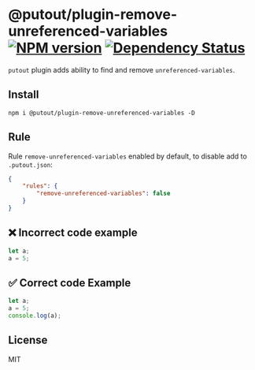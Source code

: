 # @putout/plugin-remove-unreferenced-variables [![NPM version][NPMIMGURL]][NPMURL] [![Dependency Status][DependencyStatusIMGURL]][DependencyStatusURL]

[NPMIMGURL]:                https://img.shields.io/npm/v/@putout/plugin-remove-unreferenced-variables.svg?style=flat&longCache=true
[NPMURL]:                   https://npmjs.org/package/@putout/plugin-remove-unreferenced-variables"npm"

[DependencyStatusURL]:      https://david-dm.org/coderaiser/putout?path=packages/plugin-remove-unreferenced-variables
[DependencyStatusIMGURL]:   https://david-dm.org/coderaiser/putout.svg?path=packages/plugin-remove-unreferenced-variables

`putout` plugin adds ability to find and remove `unreferenced-variables`.

## Install

```
npm i @putout/plugin-remove-unreferenced-variables -D
```

## Rule

Rule `remove-unreferenced-variables` enabled by default, to disable add to `.putout.json`:

```json
{
    "rules": {
        "remove-unreferenced-variables": false
    }
}
```

## ❌ Incorrect code example

```js
let a;
a = 5;
```

## ✅ Correct code Example

```js
let a;
a = 5;
console.log(a);
```

## License

MIT

